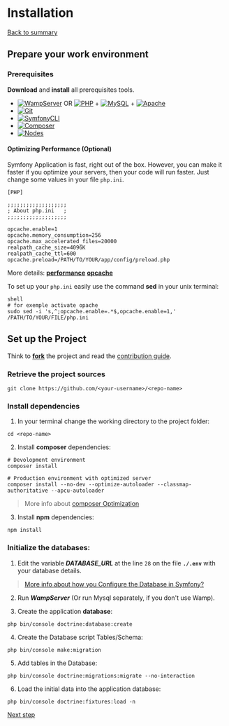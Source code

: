 # Installation

[Back to summary](../index.md)

## Prepare your work environment
### Prerequisites
**Download** and **install** all prerequisites tools.

* [![WampServer](https://img.shields.io/badge/WampServer-v3.2.0-F70094)](https://www.wampserver.com/) OR [![PHP](https://img.shields.io/badge/PHP-%3E%3D7.4.7-7377AD)](https://www.php.net/manual/fr/install.php) + [![MySQL](https://img.shields.io/badge/MySQL-v8.0.19-DF6900)](https://dev.mysql.com/downloads/mysql/#downloads) + [![Apache](https://img.shields.io/badge/Apache-v2.4.43-B72046)](https://httpd.apache.org/download.cgi)
* [![Git](https://img.shields.io/badge/Git-v2.27-E94E31)](https://git-scm.com/download)
* [![SymfonyCLI](https://img.shields.io/badge/Symfony-v4.4-000000)](https://symfony.com/download)
* [![Composer](https://img.shields.io/badge/Composer-v1.10.13-5F482F)](https://getcomposer.org/download)
* [![Nodes](https://img.shields.io/badge/Nodejs-v14.5.0-026E00)](https://nodejs.org)

#### Optimizing Performance (Optional)
Symfony Application is fast, right out of the box. However, you can make it faster if you optimize your servers, then your code will run faster. Just change some values in your file ``php.ini``.

```shell
[PHP]

;;;;;;;;;;;;;;;;;;;
; About php.ini   ;
;;;;;;;;;;;;;;;;;;;

opcache.enable=1
opcache.memory_consumption=256
opcache.max_accelerated_files=20000
realpath_cache_size=4096K
realpath_cache_ttl=600
opcache.preload=/PATH/TO/YOUR/app/config/preload.php
```

More details:
[**performance**](https://symfony.com/doc/current/performance.html "Symfony doc: performance")
[**opcache**](https://symfony.com/blog/php-preloading-and-symfony "Symfony doc: Set up preloader")

To set up your ``php.ini`` easily use the command **sed** in your unix terminal:

```
shell
# for exemple activate opache
sudo sed -i 's,^;opcache.enable=.*$,opcache.enable=1,' /PATH/TO/YOUR/FILE/php.ini
```

## Set up the Project
Think to [**fork**](https://docs.github.com/en/github/getting-started-with-github/fork-a-repo) the project and read the [contribution guide](contrib.html).

### Retrieve the project sources
```shell
git clone https://github.com/<your-username>/<repo-name>
```

### Install dependencies

1. In your terminal change the working directory to the project folder:
```shell
cd <repo-name>
```

2. Install **composer** dependencies:

```shell
# Devolopment environment
composer install

# Production environment with optimized server
composer install --no-dev --optimize-autoloader --classmap-authoritative --apcu-autoloader
```

> More info about [composer Optimization](https://getcomposer.org/doc/articles/autoloader-optimization.md)

3. Install **npm** dependencies:
```shell 
npm install
```

### Initialize the databases:
1. Edit the variable ***DATABASE_URL*** at the line ``28`` on the file **```./.env```** with your database details.
 
 > [More info about how you Configure the Database in Symfony?](https://symfony.com/doc/current/doctrine.html#configuring-the-database)
 
2. Run ***WampServer*** (Or run Mysql separately, if you don't use Wamp).

3. Create the application **database**: 
```shell 
php bin/console doctrine:database:create
```

4. Create the Database script Tables/Schema:
```shell
php bin/console make:migration
```

5. Add tables in the Database:
```shell 
php bin/console doctrine:migrations:migrate --no-interaction
```

6. Load the initial data into the application database:
```shell 
php bin/console doctrine:fixtures:load -n
```

[Next step](environments.html "Environments")